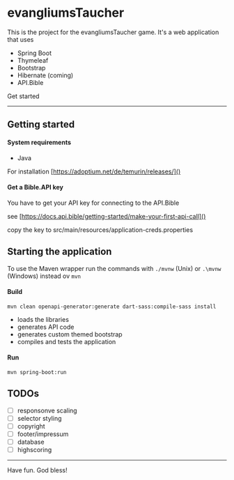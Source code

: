 # evangliumsTaucher

This is the project for the evangliumsTaucher game.
It's a web application that uses

- Spring Boot
- Thymeleaf
- Bootstrap
- Hibernate (coming)
- API.Bible

Get started

---

## Getting started

#### System requirements

- Java

For installation [https://adoptium.net/de/temurin/releases/]()

#### Get a Bible.API key

You have to get your API key for connecting to the API.Bible

see [https://docs.api.bible/getting-started/make-your-first-api-call]()

copy the key to src/main/resources/application-creds.properties

## Starting the application

To use the Maven wrapper run the commands with `./mvnw` (Unix) or `.\mvnw` (Windows) instead ov `mvn`

#### Build
```mvn
mvn clean openapi-generator:generate dart-sass:compile-sass install
```
- loads the libraries
- generates API code
- generates custom themed bootstrap
- compiles and tests the application

#### Run
```
mvn spring-boot:run
```

## TODOs

* [ ]  responsonve scaling
* [ ]  selector styling
* [ ]  copyright
* [ ]  footer/impressum
* [ ]  database
* [ ]  highscoring

---

Have fun. God bless!
